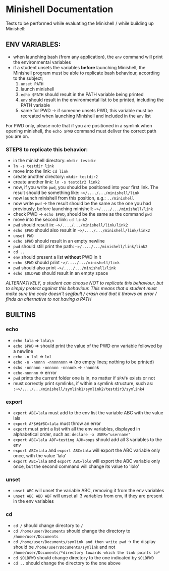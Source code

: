 # Minishell Documentation
Tests to be performed while evaluating the Minishell / while building up Minishell:

## ENV VARIABLES:
- when launching bash (from any application), the `env` command will print the environmental variables
- if a student unsets the variables **before** launching Minishell, the Minishell program must be able to replicate bash behaviour, according to the subject;
  1) `unset PATH`
  2) launch minishell
  3) `echo $PATH` should result in the PATH variable being printed
  4) `env` should result in the environmental list to be printed, including the PATH variable
  5) same for PWD -> if someone unsets PWD, this variable must be recreated when launching Minishell and included in the `env` list

For PWD only, please note that if you are positioned in a symlink when opening minishell, the `echo $PWD` command must deliver the correct path you are on.

### STEPS to replicate this behavior:
- in the minishell directory: `mkdir testdir`
- `ln -s testdir link`
- move into the link: `cd link`
- create another directory: `mkdir testdir2`
- create another link: `ln -s testdir2 link2`
- now, if you write `pwd`, you should be positioned into your first link. The result should be something like: `~>/..../.../minishell/link`
- now launch minishell from this position, e.g.: `../minishell`
- now write `pwd` -> the result should be the same as the one you had previously, before launching minishell: `~>/..../.../minishell/link`
- check PWD -> `echo $PWD`, should be the same as the command `pwd`
- move into the second link: `cd link2`
- `pwd` should result in:  `~>/..../.../minishell/link/link2`
- `echo $PWD` should also result in `~>/..../.../minishell/link/link2`
- `unset PWD`
- `echo $PWD` should result in an empty newline
- `pwd` should still print the path: `~>/..../.../minishell/link/link2`
- `cd ..`
- `env` should present a list **without** PWD in it
- `echo $PWD` should print `~>/..../.../minishell/link`
- `pwd` should also print `~>/..../.../minishell/link`
- `echo $OLDPWD` should result in an empty space

*ALTERNATIVELY, a student can choose NOT to replicate this behaviour, but to simply protect against this behaviour.
This means that a student must make sure the code doesn't segfault / crash and that it throws an error / finds an alternative to not having a PATH*

## BUILTINS
### echo
  - `echo lala` => `lala\n`
  - `echo $PWD` => should print the value of the PWD env variable followed by a newline
  - `echo -n lol` => `lol`
  - `echo -n -nnnnn -nnnnnnnn` => (no empty lines; nothing to be printed)
  - `echo -nnnnnn -nnnnnn -nnnnnk` => `-nnnnnk`
  - `echo-nnnnnn` => errror
  - `pwd` prints the current folder one is in, no matter if `$PATH` exists or not
  - must correctly print symlinks, if within a symlink structure, such as: `:~>/..../.../minishell/symlink1/symlink2/testdir3/symlink4`
### export
  - `export ABC=lala` must add to the env list the variable ABC with the value lala
  - `export A*$#$#BC=lala` must throw an error
  - `export` must print a list with all the env variables, displayed in alphabetical order, such as: `declare -x USER="username"`
  - `export ABC=lala ADF=testing AJH=oops` should add all 3 variables to the env
  - `export ABC=lala` and `export ABC=lala` will export the ABC variable only once, with the value 'lala'
  - `export ABC=lala` and `export ABC=lolo` will export the ABC variable only once, but the second command will change its value to 'lolo'

### unset
  - `unset ABC` will unset the variable ABC, removing it from the env variables
  - `unset ABC ABD ABF` will unset all 3 variables from env, if they are present in the env variables

### cd
  - `cd /` should change directory to `/`
  - `cd /home/user/Documents` should change the directory to `/home/user/Documents`
  - `cd /home/user/Documents/symlink and then write pwd` -> the display should be `/home/user/Documents/symlink` and not `/home/user/Documents/*directory towards which the link points to*`
  - `cd $OLDPWD` should change directory to the one indicated by `$OLDPWD`
  - `cd ..` should change the directory to the one above

